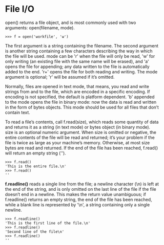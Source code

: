 # File I/O

open() returns a file object, and is most commonly used with two arguments: open(filename, mode).
```
>>> f = open('workfile', 'w')
```
The first argument is a string containing the filename. The second argument is another string containing a few characters describing the way in which the file will be used. mode can be 'r' when the file will only be read, 'w' for only writing (an existing file with the same name will be erased), and 'a' opens the file for appending; any data written to the file is automatically added to the end. 'r+' opens the file for both reading and writing. The mode argument is optional; 'r' will be assumed if it’s omitted.

Normally, files are opened in text mode, that means, you read and write strings from and to the file, which are encoded in a specific encoding. If encoding is not specified, the default is platform dependent. 'b' appended to the mode opens the file in binary mode: now the data is read and written in the form of bytes objects. This mode should be used for all files that don’t contain text.

To read a file’s contents, call f.read(size), which reads some quantity of data and returns it as a string (in text mode) or bytes object (in binary mode). size is an optional numeric argument. When size is omitted or negative, the entire contents of the file will be read and returned; it’s your problem if the file is twice as large as your machine’s memory. Otherwise, at most size bytes are read and returned. If the end of the file has been reached, f.read() will return an empty string ('').
```
>>> f.read()
'This is the entire file.\n'
>>> f.read()
''
```
**f.readline()** reads a single line from the file; a newline character (\n) is left at the end of the string, and is only omitted on the last line of the file if the file doesn’t end in a newline. This makes the return value unambiguous; if f.readline() returns an empty string, the end of the file has been reached, while a blank line is represented by '\n', a string containing only a single newline.
```
>>> f.readline()
'This is the first line of the file.\n'
>>> f.readline()
'Second line of the file\n'
>>> f.readline()
''
```